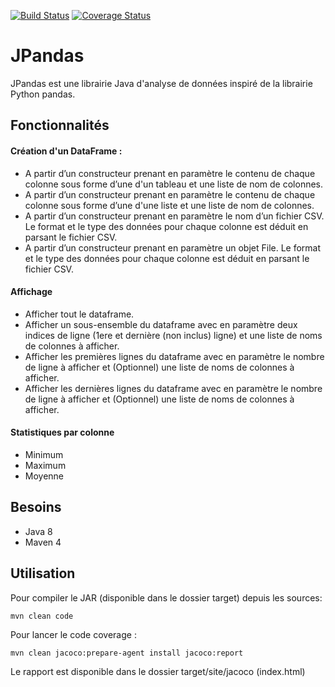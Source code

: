 [![Build Status](https://travis-ci.org/BrokenNightmareTeam/JPandas.svg?branch=master)](https://travis-ci.org/BrokenNightmareTeam/JPandas)
[![Coverage Status](https://coveralls.io/repos/github/BrokenNightmareTeam/JPandas/badge.svg)](https://coveralls.io/github/BrokenNightmareTeam/JPandas)


# JPandas

JPandas est une librairie Java d'analyse de données inspiré de la librairie Python pandas.

## Fonctionnalités
 
#### Création d'un DataFrame :
  * A partir d’un constructeur prenant en paramètre le contenu de chaque colonne sous forme d’une d'un tableau et une liste de nom de colonnes.
  * A partir d’un constructeur prenant en paramètre le contenu de chaque colonne sous forme d’une d'une liste et une liste de nom de colonnes.
  * A partir d’un constructeur prenant en paramètre le nom d’un fichier CSV. Le format et le type des données pour chaque colonne est déduit en parsant le fichier CSV.
  * A partir d’un constructeur prenant en paramètre un objet File. Le format et le type des données pour chaque colonne est déduit en parsant le fichier CSV.
  
#### Affichage
 * Afficher tout le dataframe.
 * Afficher un sous-ensemble du dataframe avec en paramètre deux indices de ligne (1ere et dernière (non inclus) ligne) et une liste de noms de colonnes à afficher.
 * Afficher les premières lignes du dataframe avec en paramètre le nombre de ligne à afficher et (Optionnel) une liste de noms de colonnes à afficher.
 * Afficher les dernières lignes du dataframe avec en paramètre le nombre de ligne à afficher et (Optionnel) une liste de noms de colonnes à afficher.
 
#### Statistiques par colonne
 * Minimum
 * Maximum
 * Moyenne
 
## Besoins
 * Java 8
 * Maven 4
 
## Utilisation

Pour compiler le JAR (disponible dans le dossier target) depuis les sources:

```mvn clean code```

Pour lancer le code coverage :

```mvn clean jacoco:prepare-agent install jacoco:report```

Le rapport est disponible dans le dossier target/site/jacoco (index.html)
 
